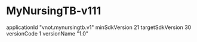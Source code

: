 # MyNursingTB-v111
applicationId "vnot.mynursingtb.v1"
minSdkVersion 21
targetSdkVersion 30
versionCode 1
versionName "1.0"
